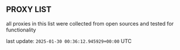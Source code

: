 ## PROXY LIST

all proxies in this list were collected from open sources and tested for functionality

last update: `2025-01-30 00:36:12.945929+00:00` UTC
